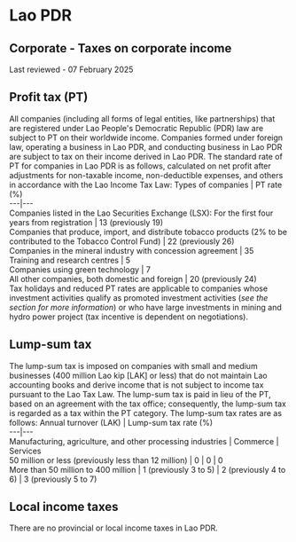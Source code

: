 # Lao PDR
## Corporate - Taxes on corporate income
Last reviewed - 07 February 2025
## Profit tax (PT)
All companies (including all forms of legal entities, like partnerships) that are registered under Lao People's Democratic Republic (PDR) law are subject to PT on their worldwide income. Companies formed under foreign law, operating a business in Lao PDR, and conducting business in Lao PDR are subject to tax on their income derived in Lao PDR.
The standard rate of PT for companies in Lao PDR is as follows, calculated on net profit after adjustments for non-taxable income, non-deductible expenses, and others in accordance with the Lao Income Tax Law:
Types of companies | PT rate (%)  
---|---  
Companies listed in the Lao Securities Exchange (LSX): For the first four years from registration | 13 (previously 19)  
Companies that produce, import, and distribute tobacco products (2% to be contributed to the Tobacco Control Fund) | 22 (previously 26)  
Companies in the mineral industry with concession agreement | 35  
Training and research centres | 5  
Companies using green technology | 7  
All other companies, both domestic and foreign | 20 (previously 24)  
Tax holidays and reduced PT rates are applicable to companies whose investment activities qualify as promoted investment activities (_see the_ _section for more information_) or who have large investments in mining and hydro power project (tax incentive is dependent on negotiations).
## Lump-sum tax
The lump-sum tax is imposed on companies with small and medium businesses (400 million Lao kip [LAK] or less) that do not maintain Lao accounting books and derive income that is not subject to income tax pursuant to the Lao Tax Law. The lump-sum tax is paid in lieu of the PT, based on an agreement with the tax office; consequently, the lump-sum tax is regarded as a tax within the PT category. The lump-sum tax rates are as follows:
Annual turnover (LAK) | Lump-sum tax rate (%)  
---|---  
Manufacturing, agriculture, and other processing industries | Commerce | Services  
50 million or less (previously less than 12 million) | 0 | 0 | 0  
More than 50 million to 400 million | 1 (previously 3 to 5) | 2 (previously 4 to 6) | 3 (previously 5 to 7)  
## Local income taxes 
There are no provincial or local income taxes in Lao PDR.
